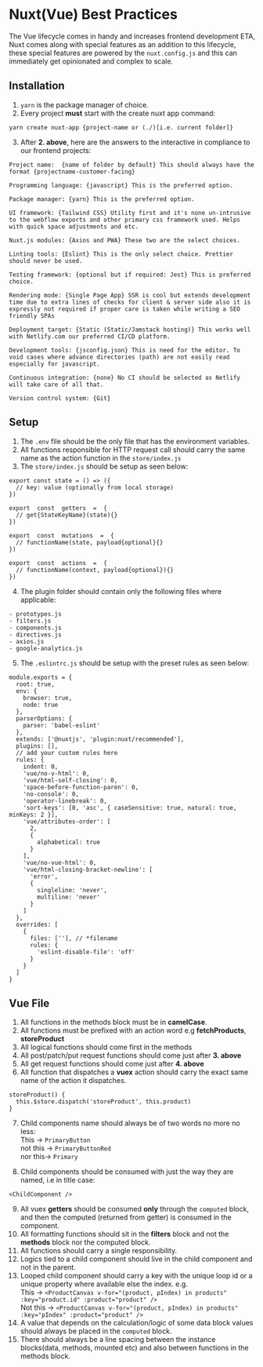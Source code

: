 
# Nuxt(Vue) Best Practices
The Vue lifecycle comes in handy and increases frontend development ETA, Nuxt comes along with special features as an addition to this lifecycle, these special features are powered by the `nuxt.config.js` and this can immediately get opinionated and complex to scale.

## Installation 
1. `yarn` is the package manager of choice.
2. Every project **must** start with the create nuxt app command:  
```
yarn create nuxt-app {project-name or (./)[i.e. current folder]}
```
3. After **2. above**, here are the answers to the interactive in compliance to our frontend projects:  
```
Project name:  {name of folder by default} This should always have the format {projectname-customer-facing}

Programming language: {javascript} This is the preferred option.

Package manager: {yarn} This is the preferred option.

UI framework: {Tailwind CSS} Utility first and it's none un-intrusive to the webflow exports and other primary css framework used. Helps with quick space adjustments and etc.

Nuxt.js modules: {Axios and PWA} These two are the select choices.

Linting tools: {Eslint} This is the only select choice. Prettier should never be used.

Testing framework: {optional but if required: Jest} This is preferred choice.

Rendering mode: {Single Page App} SSR is cool but extends development time due to extra lines of checks for client & server side also it is expressly not required if proper care is taken while writing a SEO friendly SPAs

Deployment target: {Static (Static/Jamstack hosting)} This works well with Netlify.com our preferred CI/CD platform.

Development tools: {jsconfig.json} This is need for the editor. To void cases where advance directories (path) are not easily read especially for javascript.

Continuous integration: {none} No CI should be selected as Netlify will take care of all that.

Version control system: {Git}
``` 

## Setup
1. The `.env` file should be the only file that has the environment variables.  
2. All functions responsible for HTTP request call should carry the same name as the action function in the `store/index.js`  
3.  The `store/index.js` should be setup as seen below:
```
export const state = () => ({
  // key: value (optionally from local storage)
})

export  const  getters  =  {
  // get{StateKeyName}(state){}
})

export  const  mutations  =  {
  // functionName(state, payload{optional}{}
})

export  const  actions  =  {
  // functionName(context, payload{optional}){}
})

```
4. The plugin folder should contain only the following files where applicable:  
```
- prototypes.js  
- filters.js  
- components.js  
- directives.js  
- axios.js  
- google-analytics.js  
```
5.  The `.eslintrc.js`  should be setup with the preset rules as seen below:
```
module.exports = {
  root: true,
  env: {
    browser: true,
    node: true
  },
  parserOptions: {
    parser: 'babel-eslint'
  },
  extends: ['@nuxtjs', 'plugin:nuxt/recommended'],
  plugins: [],
  // add your custom rules here
  rules: {
    indent: 0,
    'vue/no-v-html': 0,
    'vue/html-self-closing': 0,
    'space-before-function-paren': 0,
    'no-console': 0,
    'operator-linebreak': 0,
    'sort-keys': [0, 'asc', { caseSensitive: true, natural: true, minKeys: 2 }],
    'vue/attributes-order': [
      2,
      {
        alphabetical: true
      }
    ],
    'vue/no-vue-html': 0,
    'vue/html-closing-bracket-newline': [
      'error',
      {
        singleline: 'never',
        multiline: 'never'
      }
    ]
  },
  overrides: [
    {
      files: [''], // *filename
      rules: {
        'eslint-disable-file': 'off'
      }
    }
  ]
}
```

## Vue File
1. All functions in the methods block must be in **camelCase**.  
2. All functions must be prefixed with an action word e.g **fetchProducts**, **storeProduct**  
3. All logical functions should come first in the methods 
4. All post/patch/put request functions should come just after **3. above**
5. All get request functions should come just after **4. above**
6. All function that dispatches a **vuex** action should carry the exact same name of the action it dispatches.
```
storeProduct() {
  this.$store.dispatch('storeProduct', this.product)
}
```
7. Child components name should always be of two words no more no less:  
  This -> `PrimaryButton`  
  not this -> `PrimaryButtonRed`  
  nor this-> `Primary`
  
8. Child components should be consumed with just the way they are named, i.e in title case:  
```
<ChildComponent />
```
9. All vuex **getters** should be consumed **only** through the `computed` block, and then the computed (returned from getter) is consumed in the component. 
10. All formatting functions should sit in the **filters** block and not the **methods** block nor the computed block.
11. All functions should carry a single responsibility.
12. Logics tied to a child component should live in the child component and not in the parent.
13. Looped child component should carry a key with the unique loop id or a unique property where available else the index. e.g.  
    This -> `<ProductCanvas v-for="(product, pIndex) in products" :key="product.id" :product="product" />`  
    Not this -> `<ProductCanvas v-for="(product, pIndex) in products" :key="pIndex" :product="product" />`  
14. A value that depends on the calculation/logic of some data block values should always be placed in the `computed` block.
15. There should always be a line spacing between the instance blocks(data, methods, mounted etc) and also between functions in the methods block. 
